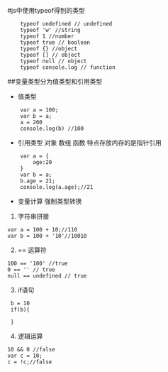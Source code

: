 #js中使用typeof得到的类型
``` typeof 只能区别值类型  引用类型无法区分其他 只能区分函数
    typeof undefined // undefined
    typeof 'w' //string
    typeof 1 //number
    typeof true // boolean
    typeof {} //object
    typeof [] // object
    typeof null // object
    typeof console.log // function

```

##变量类型分为值类型和引用类型
* 值类型
```
    var a = 100;
    var b = a;
    a = 200
    console.log(b) //100
```
* 引用类型   对象 数组 函数 特点存放内存的是指针引用
```
    var a = {
        age:20
    }
    var b = a;
    b.age = 21;
    console.log(a.age);//21
```

* 变量计算 强制类型转换
1. 字符串拼接
```
var a = 100 + 10;//110
var b = 100 + '10'//10010
```
2. == 运算符
```
100 == '100' //true
0 == '' // true
null == undefined // true
```
3. if语句
```
 b = 10 
 if(b){

 }
```
4. 逻辑运算
```
10 && 0 //false
var c = 10;
c = !c;//false
```




